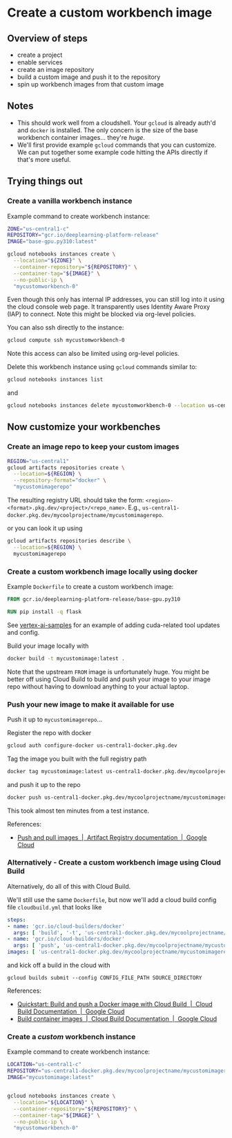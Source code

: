 # Create a custom workbench image


## Overview of steps

- create a project
- enable services
- create an image repository
- build a custom image and push it to the repository
- spin up workbench images from that custom image


## Notes

- This should work well from a cloudshell.  Your `gcloud` is already auth'd and
  `docker` is installed. The only concern is the size of the base workbench
  container images... they're _huge_.
- We'll first provide example `gcloud` commands that you can customize.  We can
  put together some example code hitting the APIs directly if that's more
  useful.


## Trying things out

### Create a vanilla workbench instance

Example command to create workbench instance:

```bash
ZONE="us-central1-c"
REPOSITORY="gcr.io/deeplearning-platform-release"
IMAGE="base-gpu.py310:latest"

gcloud notebooks instances create \
  --location="${ZONE}" \
  --container-repository="${REPOSITORY}" \
  --container-tag="${IMAGE}" \
  --no-public-ip \
  "mycustomworkbench-0"
```

Even though this only has internal IP addresses, you can still log into it
using the cloud console web page. It transparently uses Identity Aware Proxy
(IAP) to connect.  Note this might be blocked via org-level policies.

You can also ssh directly to the instance:
```bash
gcloud compute ssh mycustomworkbench-0
```
Note this access can also be limited using org-level policies.

Delete this workbench instance using `gcloud` commands similar to:
```bash
gcloud notebooks instances list
```
and
```bash
gcloud notebooks instances delete mycustomworkbench-0 --location us-central1-c
```


## Now customize your workbenches


### Create an image repo to keep your custom images

```bash
REGION="us-central1"
gcloud artifacts repositories create \
  --location=${REGION} \
  --repository-format="docker" \
  "mycustomimagerepo"
```

The resulting registry URL should take the form:
`<region>-<format>.pkg.dev/<project>/<repo_name>`.
E.g., `us-central1-docker.pkg.dev/mycoolprojectname/mycustomimagerepo`.

or you can look it up using
```bash
gcloud artifacts repositories describe \
  --location=${REGION} \
  mycustomimagerepo
```


### Create a custom workbench image locally using docker

Example `Dockerfile` to create a custom workbench image:

```Dockerfile
FROM gcr.io/deeplearning-platform-release/base-gpu.py310

RUN pip install -q flask
```

See [vertex-ai-samples](https://github.com/GoogleCloudPlatform/vertex-ai-samples/blob/main/community-content/alphafold_on_workbench/Dockerfile)
for an example of adding cuda-related tool updates and config.

Build your image locally with
```bash
docker build -t mycustomimage:latest .
```

Note that the upstream `FROM` image is unfortunately huge.  You might be better
off using Cloud Build to build and push your image to your image repo without
having to download anything to your actual laptop.




### Push your new image to make it available for use

Push it up to `mycustomimagerepo`...

Register the repo with docker
```bash
gcloud auth configure-docker us-central1-docker.pkg.dev
```
Tag the image you built with the full registry path
```bash
docker tag mycustomimage:latest us-central1-docker.pkg.dev/mycoolprojectname/mycustomimagerepo/mycustomimage:latest
```
and push it up to the repo
```bash
docker push us-central1-docker.pkg.dev/mycoolprojectname/mycustomimagerepo/mycustomimage:latest
```
This took almost ten minutes from a test instance.

References:
- [Push and pull images  |  Artifact Registry documentation  |  Google Cloud](https://cloud.google.com/artifact-registry/docs/docker/pushing-and-pulling)


### Alternatively - Create a custom workbench image using Cloud Build

Alternatively, do all of this with Cloud Build.

We'll still use the same `Dockerfile`, but now we'll add a cloud build config
file `cloudbuild.yml` that looks like
```yaml
steps:
- name: 'gcr.io/cloud-builders/docker'
  args: [ 'build', '-t', 'us-central1-docker.pkg.dev/mycoolprojectname/mycustomimagerepo/mycustomimage:latest', '.' ]
- name: 'gcr.io/cloud-builders/docker'
  args: [ 'push', 'us-central1-docker.pkg.dev/mycoolprojectname/mycustomimagerepo/mycustomimage:latest' ]
images: [ 'us-central1-docker.pkg.dev/mycoolprojectname/mycustomimagerepo/mycustomimage:latest' ]

```
and kick off a build in the cloud with
```
gcloud builds submit --config CONFIG_FILE_PATH SOURCE_DIRECTORY
```

References:
- [Quickstart: Build and push a Docker image with Cloud Build  |  Cloud Build Documentation  |  Google Cloud](https://cloud.google.com/build/docs/build-push-docker-image)
- [Build container images  |  Cloud Build Documentation  |  Google Cloud](https://cloud.google.com/build/docs/building/build-containers)


### Create a _custom_ workbench instance

Example command to create workbench instance:

```bash
LOCATION="us-central1-c"
REPOSITORY="us-central1-docker.pkg.dev/mycoolprojectname/mycustomimagerepo"
IMAGE="mycustomimage:latest"


gcloud notebooks instances create \
  --location="${LOCATION}" \
  --container-repository="${REPOSITORY}" \
  --container-tag="${IMAGE}" \
  --no-public-ip \
  "mycustomworkbench-0"
```

